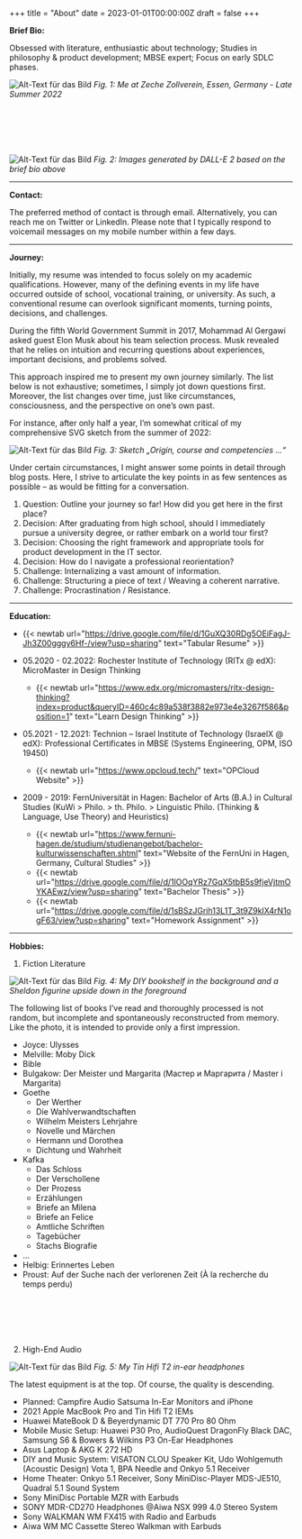 +++
title = "About"
date = 2023-01-01T00:00:00Z
draft = false
+++


**Brief Bio:**  

Obsessed with literature, enthusiastic about technology; Studies in philosophy & product development; MBSE expert; Focus on early SDLC phases.    

![Alt-Text für das Bild](/img/profile.jpg)
*Fig. 1: Me at Zeche Zollverein, Essen, Germany - Late Summer 2022*  
</br></br>  
</br></br> 


![Alt-Text für das Bild](/img/about-dalle-1.jpeg)
*Fig. 2: Images generated by DALL-E 2 based on the brief bio above*

---

**Contact:**  

The preferred method of contact is through email. Alternatively, you can reach me on Twitter or LinkedIn. Please note that I typically respond to voicemail messages on my mobile number within a few days.

---

**Journey:**  

Initially, my resume was intended to focus solely on my academic qualifications. However, many of the defining events in my life have occurred outside of school, vocational training, or university. As such, a conventional resume can overlook significant moments, turning points, decisions, and challenges.

During the fifth World Government Summit in 2017, Mohammad Al Gergawi asked guest Elon Musk about his team selection process. Musk revealed that he relies on intuition and recurring questions about experiences, important decisions, and problems solved.

This approach inspired me to present my own journey similarly. The list below is not exhaustive; sometimes, I simply jot down questions first. Moreover, the list changes over time, just like circumstances, consciousness, and the perspective on one’s own past.

For instance, after only half a year, I’m somewhat critical of my comprehensive SVG sketch from the summer of 2022:


![Alt-Text für das Bild](/img/journey.jpeg)
*Fig. 3: Sketch „Origin, course and competencies …“*


Under certain circumstances, I might answer some points in detail through blog posts. Here, I strive to articulate the key points in as few sentences as possible – as would be fitting for a conversation.

1. Question: Outline your journey so far! How did you get here in the first place?  
2. Decision: After graduating from high school, should I immediately pursue a university degree, or rather embark on a world tour first?  
3. Decision: Choosing the right framework and appropriate tools for product development in the IT sector.  
4. Decision: How do I navigate a professional reorientation?  
5. Challenge: Internalizing a vast amount of information.  
6. Challenge: Structuring a piece of text / Weaving a coherent narrative.  
7. Challenge: Procrastination / Resistance.  

---

**Education:**  

- {{< newtab url="https://drive.google.com/file/d/1GuXQ30RDg5OEiFagJ-Jh3Z00gggy6Hf-/view?usp=sharing" text="Tabular Resume" >}}

- 05.2020 - 02.2022: Rochester Institute of Technology (RITx @ edX): MicroMaster in Design Thinking  
    - {{< newtab url="https://www.edx.org/micromasters/ritx-design-thinking?index=product&queryID=460c4c89a538f3882e973e4e3267f586&position=1" text="Learn Design Thinking" >}}
- 05.2021 - 12.2021: Technion – Israel Institute of Technology (IsraelX @ edX): Professional Certificates in MBSE (Systems Engineering, OPM, ISO 19450)  
    - {{< newtab url="https://www.opcloud.tech/" text="OPCloud Website" >}}
- 2009 - 2019: FernUniversität in Hagen: Bachelor of Arts (B.A.) in Cultural Studies (KuWi > Philo. > th. Philo. > Linguistic Philo. (Thinking & Language, Use Theory) and Heuristics)
    - {{< newtab url="https://www.fernuni-hagen.de/studium/studienangebot/bachelor-kulturwissenschaften.shtml" text="Website of the FernUni in Hagen, Germany, Cultural Studies" >}}
    - {{< newtab url="https://drive.google.com/file/d/1lOOqYRz7GqX5tbB5s9fjeVjtmOYKAEwz/view?usp=sharing" text="Bachelor Thesis" >}}
    - {{< newtab url="https://drive.google.com/file/d/1sBSzJGrih13L1T_3t9Z9kIX4rN1ogF63/view?usp=sharing" text="Homework Assignment" >}}


---

**Hobbies:**  

1. Fiction Literature  

![Alt-Text für das Bild](/img/about-books-1.jpg)
*Fig. 4: My DIY bookshelf in the background and a Sheldon figurine upside down in the foreground*

The following list of books I’ve read and thoroughly processed is not random, but incomplete and spontaneously reconstructed from memory. Like the photo, it is intended to provide only a first impression.


- Joyce: Ulysses
- Melville: Moby Dick
- Bible
- Bulgakow: Der Meister und Margarita (Мастер и Маргарита / Master i Margarita)
- Goethe
    - Der Werther
    - Die Wahlverwandtschaften
    - Wilhelm Meisters Lehrjahre
    - Novelle und Märchen
    - Hermann und Dorothea
    - Dichtung und Wahrheit
- Kafka
    - Das Schloss 
    - Der Verschollene 
    - Der Prozess 
    - Erzählungen 
    - Briefe an Milena
    - Briefe an Felice
    - Amtliche Schriften
    - Tagebücher
    - Stachs Biografie
- …
- Helbig: Erinnertes Leben
- Proust: Auf der Suche nach der verlorenen Zeit (À la recherche du temps perdu)  
<br><br>  
<br><br>


2. High-End Audio  

![Alt-Text für das Bild](/img/about-earphones-1.jpg)
*Fig. 5: My Tin Hifi T2 in-ear headphones*

The latest equipment is at the top. Of course, the quality is descending.

- Planned: Campfire Audio Satsuma In-Ear Monitors and iPhone
- 2021 Apple MacBook Pro and Tin Hifi T2 IEMs
- Huawei MateBook D & Beyerdynamic DT 770 Pro 80 Ohm
- Mobile Music Setup: Huawei P30 Pro, AudioQuest DragonFly Black DAC, Samsung S6 & Bowers & Wilkins P3 On-Ear Headphones
- Asus Laptop & AKG K 272 HD
- DIY and Music System: VISATON CLOU Speaker Kit, Udo Wohlgemuth (Acoustic Design) Vota 1, BPA Needle and Onkyo 5.1 Receiver
- Home Theater: Onkyo 5.1 Receiver, Sony MiniDisc-Player MDS-JE510, Quadral 5.1 Sound System
- Sony MiniDisc Portable MZR with Earbuds
- SONY MDR-CD270 Headphones @Aiwa NSX 999 4.0 Stereo System
- Sony WALKMAN WM FX415 with Radio and Earbuds
- Aiwa WM MC Cassette Stereo Walkman with Earbuds
